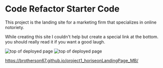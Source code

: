 # Code Refactor Starter Code
This project is the landing site for a marketing firm that specializes in online notoriety.

While creating this site I couldn't help but create a special link at the bottom. you should really read it if you want a good laugh.

![top of deployed page](./Pictures/Screenshots/Screenshot(75).png)
![top of deployed page](./Pictures/Screenshots/Screenshot(76).png)

https://brotherson67.github.io/project1_horiseonLandingPage_MB/